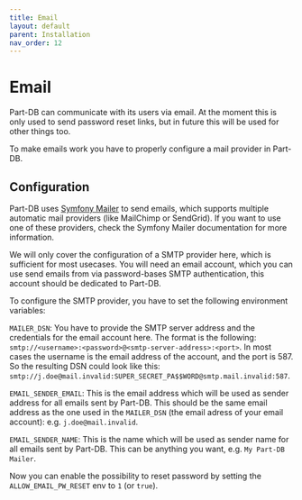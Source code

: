 ```yaml
---
title: Email
layout: default
parent: Installation
nav_order: 12
---
```


# Email

Part-DB can communicate with its users via email. 
At the moment this is only used to send password reset links, but in future this will be used for other things too.

To make emails work you have to properly configure a mail provider in Part-DB.

## Configuration
Part-DB uses [Symfony Mailer](https://symfony.com/doc/current/mailer.html) to send emails, which supports multiple
automatic mail providers (like MailChimp or SendGrid). If you want to use one of these providers, check the Symfony Mailer documentation for more information.

We will only cover the configuration of a SMTP provider here, which is sufficient for most usecases.
You will need an email account, which you can use send emails from via password-bases SMTP authentication, this account 
should be dedicated to Part-DB.

To configure the SMTP provider, you have to set the following environment variables:

`MAILER_DSN`: You have to provide the SMTP server address and the credentials for the email account here. The format is the following:
`smtp://<username>:<password>@<smtp-server-address>:<port>`. In most cases the username is the email address of the account, and the port is 587.
So the resulting DSN could look like this: `smtp://j.doe@mail.invalid:SUPER_SECRET_PA$$WORD@smtp.mail.invalid:587`.

`EMAIL_SENDER_EMAIL`: This is the email address which will be used as sender address for all emails sent by Part-DB.
This should be the same email address as the one used in the `MAILER_DSN` (the email adress of your email account):
e.g. `j.doe@mail.invalid`.

`EMAIL_SENDER_NAME`: This is the name which will be used as sender name for all emails sent by Part-DB. 
This can be anything you want, e.g. `My Part-DB Mailer`.


Now you can enable the possibility to reset password by setting the `ALLOW_EMAIL_PW_RESET` env to `1` (or `true`).